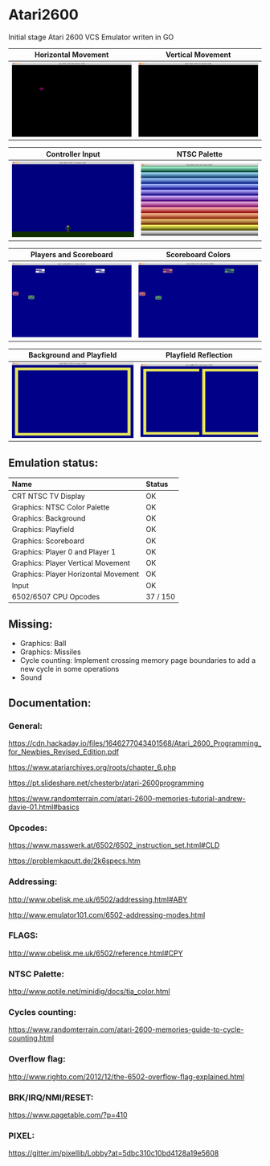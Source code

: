 # Atari2600

Initial stage Atari 2600 VCS Emulator writen in GO


**Horizontal Movement** | **Vertical Movement**
:-------------------------:|:-------------------------:
<img width="430" alt="horizontal" src="https://github.com/cassianoperin/Atari2600/blob/master/Images/HorizontalMovement.gif">  |  <img width="430" alt="vertical" src="https://github.com/cassianoperin/Atari2600/blob/master/Images/VerticalMovement.gif">

**Controller Input** | **NTSC Palette**
:-------------------------:|:-------------------------:
<img width="430" alt="input" src="https://github.com/cassianoperin/Atari2600/blob/master/Images/Input.gif"> | <img width="430" alt="palette" src="https://github.com/cassianoperin/Atari2600/blob/master/Images/Palette.png">

**Players and Scoreboard** | **Scoreboard Colors**
:-------------------------:|:-------------------------:
<img width="430" alt="players" src="https://github.com/cassianoperin/Atari2600/blob/master/Images/PlayersScoreboard.png"> | <img width="430" alt="scoreboard" src="https://github.com/cassianoperin/Atari2600/blob/master/Images/PlayersScoreboardColor.png">

**Background and Playfield** | **Playfield Reflection**
:-------------------------:|:-------------------------:
<img width="430" alt="background" src="https://github.com/cassianoperin/Atari2600/blob/master/Images/Playfield.png"> | <img width="430" alt="reflection" src="https://github.com/cassianoperin/Atari2600/blob/master/Images/PlayfieldReflex.png">



## Emulation status:
| Name  | Status |
| :------------ | :----- |
| CRT NTSC TV Display | OK |
| Graphics: NTSC Color Palette | OK | |
| Graphics: Background | OK |
| Graphics: Playfield | OK |
| Graphics: Scoreboard | OK |
| Graphics: Player 0 and Player 1 | OK |
| Graphics: Player Vertical Movement | OK |
| Graphics: Player Horizontal Movement | OK |
| Input | OK |
| 6502/6507 CPU Opcodes | 37 / 150 |

## Missing:
- Graphics: Ball
- Graphics: Missiles
- Cycle counting: Implement crossing memory page boundaries to add a new cycle in some operations
- Sound

## Documentation:

### General:

https://cdn.hackaday.io/files/1646277043401568/Atari_2600_Programming_for_Newbies_Revised_Edition.pdf

https://www.atariarchives.org/roots/chapter_6.php

https://pt.slideshare.net/chesterbr/atari-2600programming

https://www.randomterrain.com/atari-2600-memories-tutorial-andrew-davie-01.html#basics


### Opcodes:

https://www.masswerk.at/6502/6502_instruction_set.html#CLD

https://problemkaputt.de/2k6specs.htm


### Addressing:

http://www.obelisk.me.uk/6502/addressing.html#ABY

http://www.emulator101.com/6502-addressing-modes.html


### FLAGS:
http://www.obelisk.me.uk/6502/reference.html#CPY


### NTSC Palette:

http://www.qotile.net/minidig/docs/tia_color.html

### Cycles counting:
https://www.randomterrain.com/atari-2600-memories-guide-to-cycle-counting.html


### Overflow flag:
http://www.righto.com/2012/12/the-6502-overflow-flag-explained.html


### BRK/IRQ/NMI/RESET:
https://www.pagetable.com/?p=410


### PIXEL:
https://gitter.im/pixellib/Lobby?at=5dbc310c10bd4128a19e5608
